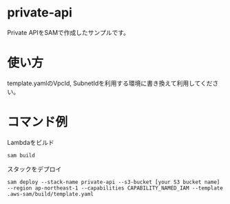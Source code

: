 # private-api
Private APIをSAMで作成したサンプルです。

# 使い方
template.yamlのVpcId, SubnetIdを利用する環境に書き換えて利用してください。

# コマンド例
Lambdaをビルド

`sam build`

スタックをデプロイ

`sam deploy --stack-name private-api --s3-bucket [your S3 bucket name] --region ap-northeast-1 --capabilities CAPABILITY_NAMED_IAM --template .aws-sam/build/template.yaml`